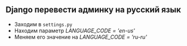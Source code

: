 ## Django перевести админку на русский язык

- Заходим в `settings.py`
- Находим параметр *LANGUAGE_CODE = 'en-us'*
- Меняем его значение на *LANGUAGE_CODE = 'ru-ru'*